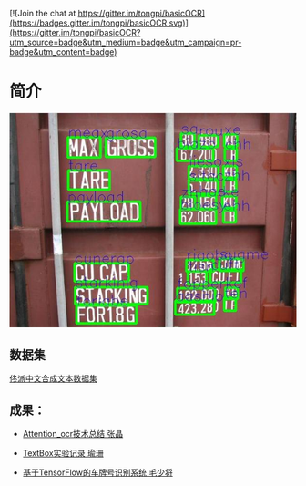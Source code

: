 [![Join the chat at https://gitter.im/tongpi/basicOCR](https://badges.gitter.im/tongpi/basicOCR.svg)](https://gitter.im/tongpi/basicOCR?utm_source=badge&utm_medium=badge&utm_campaign=pr-badge&utm_content=badge)
# 简介
![](docs/images/1.jpg)
## 数据集
  [佟派中文合成文本数据集](https://tongpi.github.io/synthtext100kCH/)
## 成果：
- [Attention_ocr技术总结 张晶](docs/zhangj/attention_ocr_da03.md)
  
- [TextBox实验记录 瑜珊](docs/yushan/textbox.md)
  
- [基于TensorFlow的车牌号识别系统 毛少将](docs/maoshaojiang/基于TensorFlow的车牌号识别系统.md)



 
